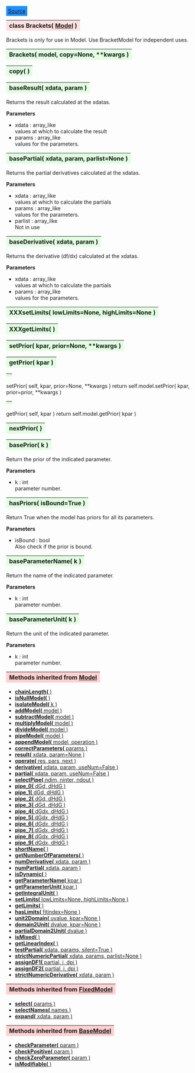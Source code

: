 ---
---

<div class="button">
  <span style="background-color: DodgerBlue; color: White;  border:5px solid DodgerBlue">
<a href=https://github.com/dokester/BayesicFitting/blob/master/BayesicFitting/source/Model.py target=_blank>Source</a></span></div>

<a name="Brackets"></a>
<table><thead style="background-color:#FFE0E0; width:100%"><tr><th style="text-align:left">
<strong>class Brackets(</strong> <a href="./Model.html">Model</a> )
</th></tr></thead></table>
<p>

Brackets is only for use in Model. Use BracketModel for independent uses.


<a name="Brackets"></a>
<table><thead style="background-color:#E0FFE0; width:100%"><tr><th style="text-align:left">
<strong>Brackets(</strong> model, copy=None, **kwargs )
</th></tr></thead></table>
<p>
<a name="copy"></a>
<table><thead style="background-color:#E0FFE0; width:100%"><tr><th style="text-align:left">
<strong>copy(</strong> )
</th></tr></thead></table>
<p>
<a name="baseResult"></a>
<table><thead style="background-color:#E0FFE0; width:100%"><tr><th style="text-align:left">
<strong>baseResult(</strong> xdata, param )
</th></tr></thead></table>
<p>

Returns the result calculated at the xdatas.

<b>Parameters</b>

* xdata  :  array_like<br>
    values at which to calculate the result<br>
* params  :  array_like<br>
    values for the parameters.<br>


<a name="basePartial"></a>
<table><thead style="background-color:#E0FFE0; width:100%"><tr><th style="text-align:left">
<strong>basePartial(</strong> xdata, param, parlist=None )
</th></tr></thead></table>
<p>

Returns the partial derivatives calculated at the xdatas.

<b>Parameters</b>

* xdata  :  array_like<br>
    values at which to calculate the partials<br>
* params  :  array_like<br>
    values for the parameters.<br>
* parlist  :  array_like<br>
    Not in use<br>


<a name="baseDerivative"></a>
<table><thead style="background-color:#E0FFE0; width:100%"><tr><th style="text-align:left">
<strong>baseDerivative(</strong> xdata, param )
</th></tr></thead></table>
<p>

Returns the derivative (df/dx) calculated at the xdatas.

<b>Parameters</b>

* xdata  :  array_like<br>
    values at which to calculate the partials<br>
* params  :  array_like<br>
    values for the parameters.<br>


<a name="XXXsetLimits"></a>
<table><thead style="background-color:#E0FFE0; width:100%"><tr><th style="text-align:left">
<strong>XXXsetLimits(</strong> lowLimits=None, highLimits=None ) 
</th></tr></thead></table>
<p>
<a name="XXXgetLimits"></a>
<table><thead style="background-color:#E0FFE0; width:100%"><tr><th style="text-align:left">
<strong>XXXgetLimits(</strong> ) 
</th></tr></thead></table>
<p>
<a name="setPrior"></a>
<table><thead style="background-color:#E0FFE0; width:100%"><tr><th style="text-align:left">
<strong>setPrior(</strong> kpar, prior=None, **kwargs )
</th></tr></thead></table>
<p>
<a name="getPrior"></a>
<table><thead style="background-color:#E0FFE0; width:100%"><tr><th style="text-align:left">
<strong>getPrior(</strong> kpar ) 
</th></tr></thead></table>
<p>

<a name="setPrior"></a>
<table><thead style="background-color:#E0FFE0; width:100%"><tr><th style="text-align:left">
</th></tr></thead></table>
<p>
setPrior( self, kpar, prior=None, **kwargs )
return self.model.setPrior( kpar, prior=prior, **kwargs )

<a name="getPrior"></a>
<table><thead style="background-color:#E0FFE0; width:100%"><tr><th style="text-align:left">
</th></tr></thead></table>
<p>
getPrior( self, kpar ) 
return self.model.getPrior( kpar )

<a name="nextPrior"></a>
<table><thead style="background-color:#E0FFE0; width:100%"><tr><th style="text-align:left">
<strong>nextPrior(</strong> ) 
</th></tr></thead></table>
<p>
<a name="basePrior"></a>
<table><thead style="background-color:#E0FFE0; width:100%"><tr><th style="text-align:left">
<strong>basePrior(</strong> k ) 
</th></tr></thead></table>
<p>

Return the prior of the indicated parameter.

<b>Parameters</b>

* k  :  int<br>
    parameter number.

<a name="hasPriors"></a>
<table><thead style="background-color:#E0FFE0; width:100%"><tr><th style="text-align:left">
<strong>hasPriors(</strong> isBound=True ) 
</th></tr></thead></table>
<p>

Return True when the model has priors for all its parameters.

<b>Parameters</b>

* isBound  :  bool<br>
    Also check if the prior is bound.

<a name="baseParameterName"></a>
<table><thead style="background-color:#E0FFE0; width:100%"><tr><th style="text-align:left">
<strong>baseParameterName(</strong> k )
</th></tr></thead></table>
<p>

Return the name of the indicated parameter.

<b>Parameters</b>

* k  :  int<br>
    parameter number.<br>


<a name="baseParameterUnit"></a>
<table><thead style="background-color:#E0FFE0; width:100%"><tr><th style="text-align:left">
<strong>baseParameterUnit(</strong> k )
</th></tr></thead></table>
<p>

Return the unit of the indicated parameter.

<b>Parameters</b>

* k  :  int<br>
    parameter number.<br>


<table><thead style="background-color:#FFD0D0; width:100%"><tr><th style="text-align:left">
<strong>Methods inherited from</strong> <a href="./Model.html">Model</a></th></tr></thead></table>


* [<strong>chainLength(</strong> )](./Model.md#chainLength)
* [<strong>isNullModel(</strong> ) ](./Model.md#isNullModel)
* [<strong>isolateModel(</strong> k )](./Model.md#isolateModel)
* [<strong>addModel(</strong> model )](./Model.md#addModel)
* [<strong>subtractModel(</strong> model )](./Model.md#subtractModel)
* [<strong>multiplyModel(</strong> model )](./Model.md#multiplyModel)
* [<strong>divideModel(</strong> model )](./Model.md#divideModel)
* [<strong>pipeModel(</strong> model )](./Model.md#pipeModel)
* [<strong>appendModel(</strong> model, operation )](./Model.md#appendModel)
* [<strong>correctParameters(</strong> params )](./Model.md#correctParameters)
* [<strong>result(</strong> xdata, param=None )](./Model.md#result)
* [<strong>operate(</strong> res, pars, next )](./Model.md#operate)
* [<strong>derivative(</strong> xdata, param, useNum=False )](./Model.md#derivative)
* [<strong>partial(</strong> xdata, param, useNum=False )](./Model.md#partial)
* [<strong>selectPipe(</strong> ndim, ninter, ndout ) ](./Model.md#selectPipe)
* [<strong>pipe_0(</strong> dGd, dHdG ) ](./Model.md#pipe_0)
* [<strong>pipe_1(</strong> dGd, dHdG ) ](./Model.md#pipe_1)
* [<strong>pipe_2(</strong> dGd, dHdG ) ](./Model.md#pipe_2)
* [<strong>pipe_3(</strong> dGd, dHdG ) ](./Model.md#pipe_3)
* [<strong>pipe_4(</strong> dGdx, dHdG ) ](./Model.md#pipe_4)
* [<strong>pipe_5(</strong> dGdx, dHdG ) ](./Model.md#pipe_5)
* [<strong>pipe_6(</strong> dGdx, dHdG ) ](./Model.md#pipe_6)
* [<strong>pipe_7(</strong> dGdx, dHdG ) ](./Model.md#pipe_7)
* [<strong>pipe_8(</strong> dGdx, dHdG ) ](./Model.md#pipe_8)
* [<strong>pipe_9(</strong> dGdx, dHdG ) ](./Model.md#pipe_9)
* [<strong>shortName(</strong> ) ](./Model.md#shortName)
* [<strong>getNumberOfParameters(</strong> )](./Model.md#getNumberOfParameters)
* [<strong>numDerivative(</strong> xdata, param )](./Model.md#numDerivative)
* [<strong>numPartial(</strong> xdata, param )](./Model.md#numPartial)
* [<strong>isDynamic(</strong> ) ](./Model.md#isDynamic)
* [<strong>getParameterName(</strong> kpar )](./Model.md#getParameterName)
* [<strong>getParameterUnit(</strong> kpar )](./Model.md#getParameterUnit)
* [<strong>getIntegralUnit(</strong> )](./Model.md#getIntegralUnit)
* [<strong>setLimits(</strong> lowLimits=None, highLimits=None )](./Model.md#setLimits)
* [<strong>getLimits(</strong> ) ](./Model.md#getLimits)
* [<strong>hasLimits(</strong> fitindex=None )](./Model.md#hasLimits)
* [<strong>unit2Domain(</strong> uvalue, kpar=None )](./Model.md#unit2Domain)
* [<strong>domain2Unit(</strong> dvalue, kpar=None )](./Model.md#domain2Unit)
* [<strong>partialDomain2Unit(</strong> dvalue )](./Model.md#partialDomain2Unit)
* [<strong>isMixed(</strong> )](./Model.md#isMixed)
* [<strong>getLinearIndex(</strong> )](./Model.md#getLinearIndex)
* [<strong>testPartial(</strong> xdata, params, silent=True )](./Model.md#testPartial)
* [<strong>strictNumericPartial(</strong> xdata, params, parlist=None ) ](./Model.md#strictNumericPartial)
* [<strong>assignDF1(</strong> partial, i, dpi ) ](./Model.md#assignDF1)
* [<strong>assignDF2(</strong> partial, i, dpi ) ](./Model.md#assignDF2)
* [<strong>strictNumericDerivative(</strong> xdata, param ) ](./Model.md#strictNumericDerivative)


<table><thead style="background-color:#FFD0D0; width:100%"><tr><th style="text-align:left">
<strong>Methods inherited from</strong> <a href="./FixedModel.html">FixedModel</a></th></tr></thead></table>


* [<strong>select(</strong> params ) ](./FixedModel.md#select)
* [<strong>selectNames(</strong> names ) ](./FixedModel.md#selectNames)
* [<strong>expand(</strong> xdata, param ) ](./FixedModel.md#expand)


<table><thead style="background-color:#FFD0D0; width:100%"><tr><th style="text-align:left">
<strong>Methods inherited from</strong> <a href="./BaseModel.html">BaseModel</a></th></tr></thead></table>


* [<strong>checkParameter(</strong> param ) ](./BaseModel.md#checkParameter)
* [<strong>checkPositive(</strong> param ) ](./BaseModel.md#checkPositive)
* [<strong>checkZeroParameter(</strong> param )](./BaseModel.md#checkZeroParameter)
* [<strong>isModifiable(</strong> ) ](./BaseModel.md#isModifiable)
